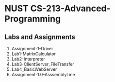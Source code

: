 #  NUST CS-213-Advanced-Programming
## Labs and Assignments

1. Assignment-1-Driver
2. Lab1-MatrixCalculator
3. Lab2-Interpreter
4. Lab3-ClientServer_FileTransfer
5. Lab4_BasicWebServer
6. Assignment-1.0-AsssemblyLine


